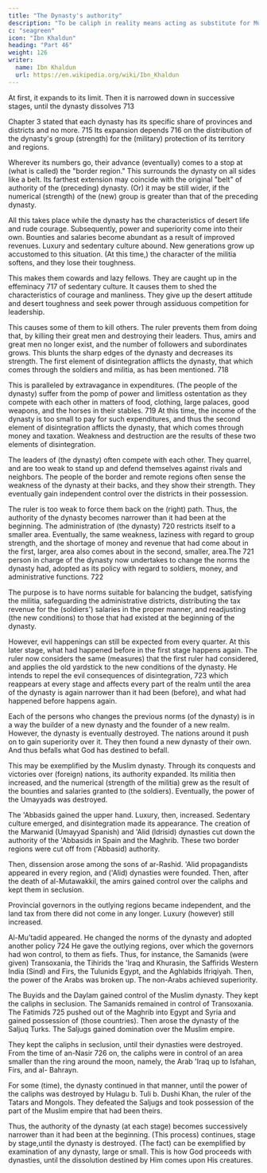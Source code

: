 ```yaml
---
title: "The Dynasty's authority"
description: "To be caliph in reality means acting as substitute for Muhammad with regard to the preservation of the religion and the political leadership of the world"
c: "seagreen"
icon: "Ibn Khaldun"
heading: "Part 46"
weight: 126
writer:
  name: Ibn Khaldun
  url: https://en.wikipedia.org/wiki/Ibn_Khaldun
---
```




At first, it expands to its limit. Then it is narrowed down in successive stages, until the dynasty dissolves 713

Chapter 3 <!-- Above, in the third (chapter) of this Muqqadimah, 714 in the chapter on the
caliphate and royal authority, we --> stated that each dynasty has its specific share of provinces and districts and no more. 715 Its expansion depends 716 on the distribution of the dynasty's group (strength) for the (military) protection of its territory and regions. 

Wherever its numbers go, their advance (eventually) comes to a stop at (what is called) the "border region." This surrounds the dynasty on all sides like a belt. Its farthest extension may coincide with the original "belt" of authority of the (preceding) dynasty. (Or) it may be still wider, if the numerical (strength) of the (new) group is greater than that of the preceding dynasty. 

All this takes place while the dynasty has the characteristics of desert life
and rude courage. Subsequently, power and superiority come into their own. Bounties and
salaries become abundant as a result of improved revenues. Luxury and sedentary
culture abound. New generations grow up accustomed to this situation. (At this
time,) the character of the militia softens, and they lose their toughness. 

This makes them cowards and lazy fellows. They are caught up in the effeminacy 717 of sedentary culture. It causes them to shed the characteristics of courage and manliness. They give up the desert attitude and desert toughness and seek power through assiduous competition for leadership. 

This causes some of them to kill others. The ruler prevents them from doing that, by killing their great men and destroying their leaders. Thus, amirs and great men no longer exist, and the number
of followers and subordinates grows. This blunts the sharp edges of the dynasty and
decreases its strength. The first element of disintegration afflicts the dynasty, that
which comes through the soldiers and militia, as has been mentioned. 718

This is paralleled by extravagance in expenditures. (The people of the dynasty) suffer from the pomp of power and limitless ostentation as they compete with each other in matters of food, clothing, large palaces, good weapons, and the horses in their stables. 719 At this time, the income of the dynasty is too small to pay for such expenditures, and thus the second element of disintegration afflicts the dynasty, that which comes through money and taxation. Weakness and destruction are the results of these two elements of disintegration.

The leaders of (the dynasty) often compete with each other. They quarrel, and are too weak to stand up and defend themselves against rivals and neighbors. The people of the border and remote regions often sense the weakness of the dynasty at their backs, and they show their strength. They eventually gain independent control over the districts in their possession. 

The ruler is too weak to force them back on the (right) path. Thus, the authority of the dynasty becomes narrower than it had been at the beginning. The administration of (the dynasty) 720 restricts itself to a smaller area. Eventually, the same weakness, laziness with regard to group strength, and the shortage of money and revenue that had come about in the first, larger, area also comes about in the second, smaller, area.The 721 person in charge of the dynasty now undertakes to change the norms the dynasty had, adopted as its policy with regard to soldiers, money, and
administrative functions. 722 

The purpose is to have norms suitable for balancing the budget, satisfying the militia, safeguarding the administrative districts, distributing the tax revenue for the (soldiers') salaries in the proper manner, and readjusting (the new conditions) to those that had existed at the beginning of the dynasty. 

However, evil happenings can still be expected from every quarter. At this later stage, what had happened before in the first stage happens again. The ruler now considers the same (measures) that the first ruler had considered, and applies the old yardstick to the new conditions of the dynasty. He intends to repel the evil consequences of disintegration, 723 which reappears at every stage and
affects every part of the realm until the area of the dynasty is again narrower than it had been (before), and what had happened before happens again. 

Each of the persons who changes the previous norms (of the dynasty) is in a way the builder of a new dynasty and the founder of a new realm. However, the dynasty is eventually destroyed. The nations around it push on to gain superiority over it. They then found a new dynasty of their own. And thus befalls what God has destined to befall.

This may be exemplified by the Muslim dynasty. Through its conquests and victories over (foreign) nations, its authority expanded. Its militia then increased, and the numerical (strength of the militia) grew as the result of the bounties and salaries granted to (the soldiers). Eventually, the power of the Umayyads was destroyed. 

The 'Abbasids gained the upper hand. Luxury, then, increased. Sedentary culture emerged, and disintegration made its appearance. The creation of the Marwanid (Umayyad Spanish) and 'Alid (ldrisid) dynasties cut down the authority of the 'Abbasids in Spain and the Maghrib. These two border regions were cut off from ('Abbasid) authority.

Then, dissension arose among the sons of ar-Rashid. 'Alid propagandists appeared in every region, and ('Alid) dynasties were founded. Then, after the death of al-Mutawakkil, the amirs gained control over the caliphs and kept them in seclusion. 

Provincial governors in the outlying regions became independent, and the land tax from there did not come in any longer. Luxury (however) still increased.

Al-Mu'tadid appeared. He changed the norms of the dynasty and adopted another policy 724 He gave the outlying regions, over which the governors had won control, to them as fiefs. Thus, for instance, the Samanids (were given) Transoxania, the Tihirids the 'Iraq and Khurasin, the Saffirids Western India (Sind) and Firs, the Tulunids Egypt, and the Aghlabids Ifriqiyah. Then, the power of the Arabs was broken up. The non-Arabs achieved superiority. 

The Buyids and the Daylam gained control of the Muslim dynasty. They kept the caliphs in seclusion. The Samanids
remained in control of Transoxania. The Fatimids 725 pushed out of the Maghrib into Egypt and Syria and gained possession of (those countries). Then arose the dynasty of the Saljuq Turks. The Saljugs gained domination over the Muslim empire. 

They kept the caliphs in seclusion, until their dynasties were destroyed.
From the time of an-Nasir 726 on, the caliphs were in control of an area smaller
than the ring around the moon, namely, the Arab 'Iraq up to Isfahan, Firs, and al-
Bahrayn. 

For some (time), the dynasty continued in that manner, until the power of the caliphs was destroyed by Hulagu b. Tuli b. Dushi Khan, the ruler of the Tatars and Mongols. They defeated the Saljugs and took possession of the part of the
Muslim empire that had been theirs.

Thus, the authority of the dynasty (at each stage) becomes successively narrower than it had been at the beginning. (This process) continues, stage by stage,until the dynasty is destroyed. (The fact) can be exemplified by examination of any dynasty, large or small. This is how God proceeds with dynasties, until the
dissolution destined by Him comes upon His creatures. 

